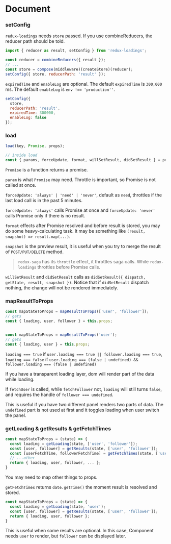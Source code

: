 # Document

### setConfig

`redux-loadings` needs `store` passed. If you use combineReducers, the reducer path should be told.

```javascript
import { reducer as result, setConfig } from 'redux-loadings';

const reducer = combineReducers({ result });
// ...
const store = compose(middleware)(createStore)(reducer);
setConfig({ store, reducerPath: 'result' });
```

`expiredTime` and `enableLog` are optional. The default `expiredTime` is `300,000` ms. The default `enableLog` is `env !== 'production''`.

```javascript
setConfig({
  store,
  reducerPath: 'result',
  expiredTime: 300000,
  enableLog: false
});
```

### load

```javascript
load(key, Promise, props);

// inside load
const { params, forceUpdate, format, willSetResult, didSetResult } = props;
```

`Promise` is a function returns a promise.

`param` is what `Promise` may need. Throttle is important, so Promise is not called at once.

`forceUpdate: 'always' | 'need' | 'never'`, default as `need`, throttles if the last load call is in the past 5 minutes.

`forceUpdate: 'always'` calls Promise at once and `forceUpdate: 'never'` calls Promise only if there is no result.

`format` effects after Promise resolved and before result is stored, you may do some heavy-calculating task. It may be something like `(result, snapshot) => result.map(...)`.

`snapshot` is the preview result, it is useful when you try to merge the result of `POST/PUT/DELETE` method.

> `redux-saga` has its `throttle` effect, it throttles saga calls. While `redux-loadings` throttles before Promise calls.

`willSetResult` and `didSetResult` calls as `didSetResult({ dispatch, getState, result, snapshot })`. Notice that if `didSetResult` dispatch nothing, the change will not be rendered immediately. 

### mapResultToProps

```javascript
const mapStateToProps = mapResultToProps(['user', 'follower']);
// gets
const { loading, user, follower } = this.props;


const mapStateToProps = mapResultToProps('user');
// gets
const { loading, user } = this.props;
```

`loading === true` if `user.loading === true || follower.loading === true`, `loading === false` if `user.loading === (false | undefined) && follower.loading === (false | undefined)`

If you have a transparent loading layer, dom will render part of the data while loading.

If `fetchUser` is called, while `fetchFollower` not, `loading` will still turns `false`, and requires the handle of `follower === undefined`.

This is useful if you have two different panel renders two parts of data. The `undefined` part is not used at first and it toggles loading when user switch the panel.

### getLoading & getResults & getFetchTimes

```javascript
const mapStateToProps = (state) => {
  const loading = getLoading(state, ['user', 'follower']);
  const [user, follower] = getResults(state, ['user', 'follower']);
  const [userFetchTime, followerFetchTime] = getFetchTimes(state, ['user', 'follower']);
  // ...other
  return { loading, user, follower, ... };
}
```

You may need to map other things to props.

`getFetchTimes` returns `date.getTime()` the moment result is resolved and stored.

```javascript
const mapStateToProps = (state) => {
  const loading = getLoading(state, 'user');
  const [user, follower] = getResults(state, ['user', 'follower']);
  return { loading, user, follower };
}
```

This is useful when some results are optional. In this case, Component needs `user` to render, but `follower` can be displayed later. 
